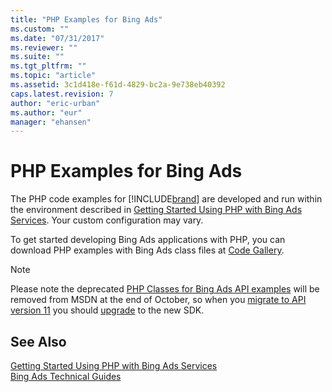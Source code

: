 ```yaml
---
title: "PHP Examples for Bing Ads"
ms.custom: ""
ms.date: "07/31/2017"
ms.reviewer: ""
ms.suite: ""
ms.tgt_pltfrm: ""
ms.topic: "article"
ms.assetid: 3c1d418e-f61d-4829-bc2a-9e738eb40392
caps.latest.revision: 7
author: "eric-urban"
ms.author: "eur"
manager: "ehansen"
---
```

# PHP Examples for Bing Ads
The PHP code examples for [!INCLUDE[brand](../concepts/includes/brand.md)] are developed and run within the environment described in [Getting Started Using PHP with Bing Ads Services](../concepts/getting-started-using-php-with-bing-ads-services.md). Your custom configuration may vary.

To get started developing Bing Ads applications with PHP, you can download PHP examples with Bing Ads class files at [Code Gallery](http://go.microsoft.com/fwlink/?LinkId=329042).

> [!NOTE]
> Please note the deprecated [PHP Classes for Bing Ads API examples](http://go.microsoft.com/fwlink/?LinkId=329042) will be removed from MSDN at the end of October, so when you [migrate to API version 11](../concepts/migrating-to-bing-ads-api-version-11.md) you should [upgrade](../concepts/getting-started-using-php-with-bing-ads-services.md#upgrade) to the new SDK.

## See Also
[Getting Started Using PHP with Bing Ads Services](../concepts/getting-started-using-php-with-bing-ads-services.md)  
[Bing Ads Technical Guides](../concepts/bing-ads-technical-guides.md)  

